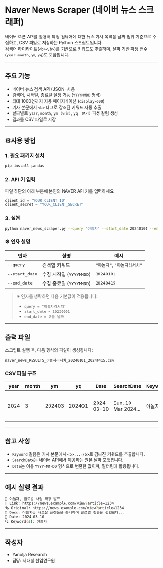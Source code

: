 
# Naver News Scraper (네이버 뉴스 스크래퍼)

네이버 오픈 API를 활용해 특정 검색어에 대한 뉴스 기사 목록을 날짜 범위 기준으로 수집하고, CSV 파일로 저장하는 Python 스크립트입니다.  
검색어 하이라이트(`<b></b>`)를 기반으로 키워드도 추출하며, 날짜 기반 파생 변수(`year`, `month`, `ym`, `yq`)도 포함됩니다.

---

## 주요 기능

- 네이버 뉴스 검색 API (JSON) 사용
- 검색어, 시작일, 종료일 설정 가능 (`YYYYMMDD` 형식)
- 최대 1000건까지 자동 페이지네이션 (`display=100`)
- 기사 본문에서 `<b>` 태그로 강조된 키워드 자동 추출
- 날짜별로 `year`, `month`, `ym (년월)`, `yq (분기)` 파생 칼럼 생성
- 결과를 CSV 파일로 저장

---

## ⚙사용 방법

### 1. 필요 패키지 설치

```bash
pip install pandas
```

### 2. API 키 입력

파일 하단의 아래 부분에 본인의 NAVER API 키를 입력하세요.

```python
client_id = "YOUR_CLIENT_ID"
client_secret = "YOUR_CLIENT_SECRET"
```

### 3. 실행

```bash
python naver_news_scraper.py --query "야놀자" --start_date 20240101 --end_date 20240415
```

### ⚙️ 인자 설명

| 인자 | 설명 | 예시 |
|------|------|------|
| `--query` | 검색할 키워드 | `"야놀자"`, `"야놀자리서치"` |
| `--start_date` | 수집 시작일 (`YYYYMMDD`) | `20240101` |
| `--end_date` | 수집 종료일 (`YYYYMMDD`) | `20240415` |

> ※ 인자를 생략하면 다음 기본값이 적용됩니다:
> - `query = "야놀자리서치"`
> - `start_date = 20230101`
> - `end_date = 오늘 날짜`

---

## 출력 파일

스크립트 실행 후, 다음 형식의 파일이 생성됩니다:

```
naver_news_RESULTS_야놀자리서치_20240101_20240415.csv
```

### CSV 파일 구조

| year | month | ym | yq | Date | SearchDate | Keyword | Title | Desc | Link | Original |
|------|--------|----|----|-------|-------------|---------|--------|------|------|----------|
| 2024 | 3      |202403|2024Q1|2024-03-10|Sun, 10 Mar 2024...|야놀자|야놀자 뉴스 타이틀|기사 요약|링크|원본 링크|

---

## 참고 사항

- `Keyword` 칼럼은 기사 본문에서 `<b>...</b>`로 감싸진 키워드를 추출합니다.
- `SearchDate`는 네이버 API에서 제공하는 원본 날짜 포맷입니다.
- `Date`는 이를 `YYYY-MM-DD` 형식으로 변환한 값이며, 필터링에 활용됩니다.

---

## 예시 실행 결과

```bash
📰 야놀자, 글로벌 사업 확장 발표
🔗 Link: https://news.example.com/view?article=1234
🗞️ Original: https://news.example.com/view?article=1234
📝 Desc: 야놀자는 새로운 플랫폼을 출시하며 글로벌 진출을 선언했다...
📅 Date: 2024-03-10
🔍 Keyword(s): 야놀자
```

---

## 작성자

- Yanolja Research
- 담당: 서대철 선임연구원
